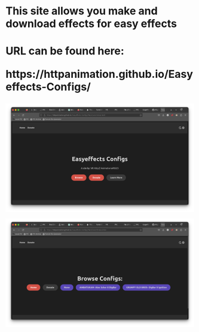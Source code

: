 <h1>This site allows you make and download effects for easy effects</h1>
<h1>URL can be found here: <p>https://httpanimation.github.io/Easyeffects-Configs/</p></h1>

![Main screenshot](Photos/ReadmeImg1.png)

![2ND screenshot](Photos/ReadmeImg2.png)